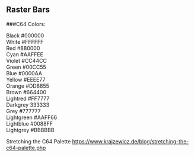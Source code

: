 
## Raster Bars




###C64 Colors:


Black #000000  
White #FFFFFF  
Red #880000  
Cyan #AAFFEE  
Violet #CC44CC   
Green #00CC55  
Blue #0000AA  
Yellow #EEEE77  
Orange #DD8855  
Brown #664400  
Lightred #FF7777  
Darkgrey 333333  
Grey #777777  
Lightgreen #AAFF66  
Lightblue #0088FF   
Lightgrey #BBBBBB  


Stretching the C64 Palette
https://www.krajzewicz.de/blog/stretching-the-c64-palette.php
